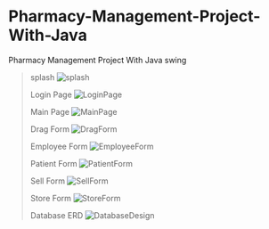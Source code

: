 # Pharmacy-Management-Project-With-Java
Pharmacy Management Project With Java swing

> splash ![splash](https://user-images.githubusercontent.com/73113143/170709722-724346c0-af78-4a58-9f76-9216d8f0d3a8.png)
> 
> Login Page ![LoginPage](https://user-images.githubusercontent.com/73113143/170709463-1f5ec630-72c5-499c-91d7-5691b04cb376.png)
> 
> Main Page ![MainPage](https://user-images.githubusercontent.com/73113143/170709512-0efd1865-56a7-40dd-beb3-1069e7fc44b0.png)
> 
> Drag Form ![DragForm](https://user-images.githubusercontent.com/73113143/170709293-fb6dcc2a-6273-427b-a039-2720207176f9.png)
> 
> Employee Form ![EmployeeForm](https://user-images.githubusercontent.com/73113143/170709370-eaefe00a-cfd6-403a-9c9a-cfeb399f756e.png)
> 
> Patient Form ![PatientForm](https://user-images.githubusercontent.com/73113143/170709588-567250cf-c403-4aa0-b23f-e99a66e500d2.png)
> 
> Sell Form ![SellForm](https://user-images.githubusercontent.com/73113143/170709652-2a14894c-b3ed-4754-af96-49b1d1d5dc81.png)
> 
> Store Form ![StoreForm](https://user-images.githubusercontent.com/73113143/170709772-0a09adef-adb8-4683-bfb2-4cdfe5786f73.png)
> 
> Database ERD ![DatabaseDesign](https://user-images.githubusercontent.com/73113143/170709907-279c483f-dd03-480d-b7c8-a453ab5e7c74.jpg)

